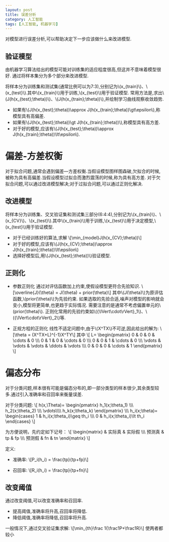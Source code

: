 ```yaml
---
layout: post
title: 误差分析
category: 人工智能
tags: [人工智能, 机器学习]
---
```


对模型进行误差分析,可以帮助决定下一步应该做什么来改进模型.

<!--exerpt-->

## 验证模型

由机器学习算法给出的模型可能对训练集的适应程度很高,但这并不意味着模型很好.
通过将样本集分为多个部分来改进模型.

将样本分为训练集和测试集(通常比例可以为7:3),分别记为\\(x_{train}\\)、\\(x_{test}\\).其中\\(x_{train}\\)用于训练,\\(x_{test}\\)用于验证模型.
常用方法是,求出\\(J(h(x_{test};\theta))\\)、\\(J(h(x_{train};\theta))\\),并绘制学习曲线观察收敛趋势.

* 如果有\\(J(h(x_{test};\theta))\approx J(h(x_{train};\theta))\gt\epsilon\\),称模型具有高偏差.
* 如果有\\(J(h(x_{test};\theta))\gt J(h(x_{train};\theta))\\),称模型具有高方差.
* 对于好的模型,应该有\\(J(h(x_{test};\theta))\approx J(h(x_{train};\theta))\lt\epsilon\\).

# 偏差-方差权衡

对于拟合问题,通常会遇到偏差—方差权衡.当假设模型图样图森破,欠拟合的时候,被称为具有高偏差.当假设模型过拟合而激烈震荡的时候,称为具有高方差.
对于欠拟合问题,可以通过改进模型解决;对于过拟合问题,可以通过正则化解决.

## 改进模型

将样本分为训练集、交叉验证集和测试集三部分(6:4:4),分别记为\\(x_{train}\\)、\\(x_{CV}\\)、\\(x_{test}\\).其中\\(x_{train}\\)用于训练,\\(x_{test}\\)用于决定模型,\\(x_{test}\\)用于验证模型.

* 对于已经训练好的算法,求解
\\[\min_{model}J(h(x_{CV};\theta))\\]
* 对于好的模型,应该有\\(J(h(x_{CV};\theta))\approx J(h(x_{train};\theta))\lt\epsilon\\)
* 选择好模型后,用\\(J(h(x_{test};\theta))\\)验证模型.

## 正则化

* 参数正则化
通过对评估函数加上约束,使假设模型更符合先验知识.
\\[\overline{J}(\theta) = J(\theta) + prior(\theta)\\]
其中\\(J(\theta)\\)为原评估函数,\\(prior(\theta)\\)为先验约束.
如果选取的先验合适,噪声对模型的影响就会变小,模型将更简单,也更趋于实际情况.
需要注意的是通常不考虑偏置单元的\\(prior(\theta)\\).
正则化常用的先验约束如\\({\lVert\cdot\rVert}_1\\)、\\({\lVert\cdot\rVert}_2\\)等.

* 正规方程的正则化
线性不适定问题中,由于\\(X^TX\\)不可逆,因此给出的解为:
\\[\theta = (X^TX+L)^{-1}X^TY\\]
其中
\\[
L=
\begin{pmatrix}
0 & 0 & 0 & \cdots & 0 \\\\\\
0 & 1 & 0 & \cdots & 0 \\\\\\
0 & 0 & 1 & \cdots & 0 \\\\\\
\vdots & \vdots & \vdots & \ddots & \vdots \\\\\\
0 & 0 & 0 & \cdots & 1
\end{pmatrix}
\\]

# 偏态分布

对于分类问题,样本很有可能是偏态分布的,即一部分类型的样本很少,其余类型较多.通过引入准确率和召回率来衡量误差.

对于分类问题:
\\[
h(x,\Theta)=
\begin{pmatrix}
h_1(x;\theta_1) \\\\\\
h_2(x;\theta_2) \\\\\\
\vdots\\\\\\\\
h_k(x;\theta_k)
\end{pmatrix}
\\\\\\
h_i(x;\theta)=
\begin{cases}
1 & h_i(x;\theta_i)\geq th_i \\\\\\
0 & h_i(x;\theta_i)\lt th_i
\end{cases}
\\]

为方便说明，先约定如下记号：
\\[
\begin{matrix}
       & 实际真 & 实际假 \\\\\\
预测真 &   tp   &   fp   \\\\\\
预测假 &   fn   &   tn
\end{matrix}
\\]

定义:

* 准确率:
\\[P_i(h_i) = \frac{tp}{tp+fp}\\]

* 召回率:
\\[R_i(h_i) = \frac{tp}{tp+fn}\\]

## 改变阈值

通过改变阈值,可以改变准确率和召回率.

* 提高阈值,准确率将升高,召回率将降低.
* 降低阈值,准确率将降低,召回率将升高.

一般情况下,通过交叉验证集求解:
\\[\min_{th}\frac 1{\frac1P+\frac1R}\\]
使两者都较小